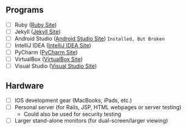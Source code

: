 ## Programs
- [ ] Ruby ([Ruby Site](https://www.ruby-lang.org/en/))
- [ ] Jekyll ([Jekyll Site](https://jekyllrb.com/))
- [ ] Android Studio ([Android Studio Site](https://developer.android.com/studio/index.html)) ```Installed, But Broken```
- [ ] IntelliJ IDEA ([IntelliJ IDEA Site](https://www.jetbrains.com/idea/))
- [ ] PyCharm ([PyCharm Site](https://www.jetbrains.com/pycharm/))
- [ ] VirtualBox ([VirtualBox Site](https://www.virtualbox.org/wiki/Downloads))
- [ ] Visual Studio ([Visual Studio Site](https://beta.visualstudio.com/free-developer-offers/))

## Hardware
- [ ] IOS development gear (MacBooks, iPads, etc.)
- [ ] Personal server (for Rails, JSP, HTML webpages or server testing)
  - Could also be used for security testing
- [ ] Larger stand-alone monitors (for dual-screen/larger viewing)
